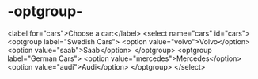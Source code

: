 # -optgroup-
&lt;label for="cars">Choose a car:&lt;/label> &lt;select  name="cars" id="cars">   &lt;optgroup label="Swedish Cars">     &lt;option value="volvo">Volvo&lt;/option>     &lt;option value="saab">Saab&lt;/option>   &lt;/optgroup>   &lt;optgroup label="German Cars">     &lt;option value="mercedes">Mercedes&lt;/option>     &lt;option value="audi">Audi&lt;/option>   &lt;/optgroup> &lt;/select>
